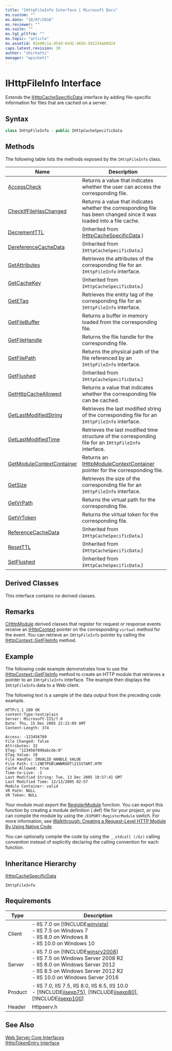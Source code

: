 ```yaml
---
title: "IHttpFileInfo Interface | Microsoft Docs"
ms.custom: ""
ms.date: "10/07/2016"
ms.reviewer: ""
ms.suite: ""
ms.tgt_pltfrm: ""
ms.topic: "article"
ms.assetid: 82e00c1a-d54d-64d2-465b-581234ab0d24
caps.latest.revision: 38
author: "shirhatti"
manager: "wpickett"
---
```

# IHttpFileInfo Interface
Extends the [IHttpCacheSpecificData](../../web-development-reference\webdev-native-api-reference/ihttpcachespecificdata-interface.md) interface by adding file-specific information for files that are cached on a server.  
  
## Syntax  
  
```cpp  
class IHttpFileInfo : public IHttpCacheSpecificData  
```  
  
## Methods  
 The following table lists the methods exposed by the `IHttpFileInfo` class.  
  
|Name|Description|  
|----------|-----------------|  
|[AccessCheck](../../web-development-reference\webdev-native-api-reference/ihttpfileinfo-accesscheck-method.md)|Returns a value that indicates whether the user can access the corresponding file.|  
|[CheckIfFileHasChanged](../../web-development-reference\webdev-native-api-reference/ihttpfileinfo-checkiffilehaschanged-method.md)|Returns a value that indicates whether the corresponding file has been changed since it was loaded into a file cache.|  
|[DecrementTTL](../../web-development-reference\webdev-native-api-reference/ihttpcachespecificdata-decrementttl-method.md)|(Inherited from [IHttpCacheSpecificData](../../web-development-reference\webdev-native-api-reference/ihttpcachespecificdata-interface.md).)|  
|[DereferenceCacheData](../../web-development-reference\webdev-native-api-reference/ihttpcachespecificdata-dereferencecachedata-method.md)|(Inherited from `IHttpCacheSpecificData`.)|  
|[GetAttributes](../../web-development-reference\webdev-native-api-reference/ihttpfileinfo-getattributes-method.md)|Retrieves the attributes of the corresponding file for an `IHttpFileInfo` interface.|  
|[GetCacheKey](../../web-development-reference\webdev-native-api-reference/ihttpcachespecificdata-getcachekey-method.md)|(Inherited from `IHttpCacheSpecificData`.)|  
|[GetETag](../../web-development-reference\webdev-native-api-reference/ihttpfileinfo-getetag-method.md)|Retrieves the entity tag of the corresponding file for an `IHttpFileInfo` interface.|  
|[GetFileBuffer](../../web-development-reference\webdev-native-api-reference/ihttpfileinfo-getfilebuffer-method.md)|Returns a buffer in memory loaded from the corresponding file.|  
|[GetFileHandle](../../web-development-reference\webdev-native-api-reference/ihttpfileinfo-getfilehandle-method.md)|Returns the file handle for the corresponding file.|  
|[GetFilePath](../../web-development-reference\webdev-native-api-reference/ihttpfileinfo-getfilepath-method.md)|Returns the physical path of the file referenced by an `IHttpFileInfo` interface.|  
|[GetFlushed](../../web-development-reference\webdev-native-api-reference/ihttpcachespecificdata-getflushed-method.md)|(Inherited from `IHttpCacheSpecificData`.)|  
|[GetHttpCacheAllowed](../../web-development-reference\webdev-native-api-reference/ihttpfileinfo-gethttpcacheallowed-method.md)|Returns a value that indicates whether the corresponding file can be cached.|  
|[GetLastModifiedString](../../web-development-reference\webdev-native-api-reference/ihttpfileinfo-getlastmodifiedstring-method.md)|Retrieves the last modified string of the corresponding file for an `IHttpFileInfo` interface.|  
|[GetLastModifiedTime](../../web-development-reference\webdev-native-api-reference/ihttpfileinfo-getlastmodifiedtime-method.md)|Retrieves the last modified time structure of the corresponding file for an `IHttpFileInfo` interface.|  
|[GetModuleContextContainer](../../web-development-reference\webdev-native-api-reference/ihttpfileinfo-getmodulecontextcontainer-method.md)|Returns an [IHttpModuleContextContainer](../../web-development-reference\webdev-native-api-reference/ihttpmodulecontextcontainer-interface.md) pointer for the corresponding file.|  
|[GetSize](../../web-development-reference\webdev-native-api-reference/ihttpfileinfo-getsize-method.md)|Retrieves the size of the corresponding file for an `IHttpFileInfo` interface.|  
|[GetVrPath](../../web-development-reference\webdev-native-api-reference/ihttpfileinfo-getvrpath-method.md)|Returns the virtual path for the corresponding file.|  
|[GetVrToken](../../web-development-reference\webdev-native-api-reference/ihttpfileinfo-getvrtoken-method.md)|Returns the virtual token for the corresponding file.|  
|[ReferenceCacheData](../../web-development-reference\webdev-native-api-reference/ihttpcachespecificdata-referencecachedata-method.md)|(Inherited from `IHttpCacheSpecificData`.)|  
|[ResetTTL](../../web-development-reference\webdev-native-api-reference/ihttpcachespecificdata-resetttl-method.md)|(Inherited from `IHttpCacheSpecificData`.)|  
|[SetFlushed](../../web-development-reference\webdev-native-api-reference/ihttpcachespecificdata-setflushed-method.md)|(Inherited from `IHttpCacheSpecificData`.)|  
  
## Derived Classes  
 This interface contains no derived classes.  
  
## Remarks  
 [CHttpModule](../../web-development-reference\webdev-native-api-reference/chttpmodule-class.md) derived classes that register for request or response events receive an [IHttpContext](../../web-development-reference\webdev-native-api-reference/ihttpcontext-interface.md) pointer on the corresponding `virtual` method for the event. You can retrieve an `IHttpFileInfo` pointer by calling the [IHttpContext::GetFileInfo](../../web-development-reference\webdev-native-api-reference/ihttpcontext-getfileinfo-method.md) method.  
  
## Example  
 The following code example demonstrates how to use the [IHttpContext::GetFileInfo](../../web-development-reference\webdev-native-api-reference/ihttpcontext-getfileinfo-method.md) method to create an HTTP module that retrieves a pointer to an `IHttpFileInfo` interface. The example then displays the `IHttpFileInfo` data to a Web client.  
  
<!-- TODO: review snippet reference  [!CODE [IHttpFileInfo#1](IHttpFileInfo#1)]  -->  
  
 The following text is a sample of the data output from the preceding code example.  
  
```  
HTTP/1.1 200 OK  
content-Type:text/plain  
Server: Microsoft-IIS/7.0  
Date: Thu, 15 Dec 2005 22:22:09 GMT  
Content-Length: 374  
  
Access: -123456789  
File Changed: false  
Attributes: 32  
ETag: "1234567890abcde:0"  
ETag Value: 19  
File Handle: INVALID_HANDLE_VALUE  
File Path: C:\INETPUB\WWWROOT\IISSTART.HTM  
Cache Allowed: true  
Time-to-Live: -1  
Last Modified String: Tue, 13 Dec 2005 10:57:41 GMT  
Last Modified Time: 12/13/2005 02:57  
Module Container: valid  
VR Path: NULL  
VR Token: NULL  
```  
  
 Your module must export the [RegisterModule](../../web-development-reference\webdev-native-api-reference/pfn-registermodule-function.md) function. You can export this function by creating a module definition (.def) file for your project, or you can compile the module by using the `/EXPORT:RegisterModule` switch. For more information, see [Walkthrough: Creating a Request-Level HTTP Module By Using Native Code](../../web-development-reference\native-code-development-overview\walkthrough-creating-a-request-level-http-module-by-using-native-code.md).  
  
 You can optionally compile the code by using the `__stdcall (/Gz)` calling convention instead of explicitly declaring the calling convention for each function.  
  
## Inheritance Hierarchy  
 [IHttpCacheSpecificData](../../web-development-reference\webdev-native-api-reference/ihttpcachespecificdata-interface.md)  
  
 `IHttpFileInfo`  
  
## Requirements  
  
|Type|Description|  
|----------|-----------------|  
|Client|-   IIS 7.0 on [!INCLUDE[winvista](../../wmi-provider/includes/winvista-md.md)]<br />-   IIS 7.5 on Windows 7<br />-   IIS 8.0 on Windows 8<br />-   IIS 10.0 on Windows 10|  
|Server|-   IIS 7.0 on [!INCLUDE[winsrv2008](../../wmi-provider/includes/winsrv2008-md.md)]<br />-   IIS 7.5 on Windows Server 2008 R2<br />-   IIS 8.0 on Windows Server 2012<br />-   IIS 8.5 on Windows Server 2012 R2<br />-   IIS 10.0 on Windows Server 2016|  
|Product|-   IIS 7.0, IIS 7.5, IIS 8.0, IIS 8.5, IIS 10.0<br />-   [!INCLUDE[iisexp75](../../web-development-reference/native-code-api-reference/includes/iisexp75-md.md)], [!INCLUDE[iisexp80](../../web-development-reference/native-code-api-reference/includes/iisexp80-md.md)], [!INCLUDE[iisexp100](../../web-development-reference/native-code-api-reference/includes/iisexp100-md.md)]|  
|Header|Httpserv.h|  
  
## See Also  
 [Web Server Core Interfaces](../../web-development-reference\webdev-native-api-reference/web-server-core-interfaces.md)   
 [IHttpTokenEntry Interface](../../web-development-reference\webdev-native-api-reference/ihttptokenentry-interface.md)